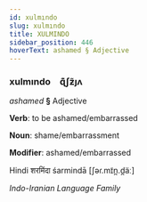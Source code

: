 ```yaml
---
id: xulmındo
slug: xulmındo
title: XULMINDO
sidebar_position: 446
hoverText: ashamed § Adjective
---
```


### xulmındo&emsp;<span kind="abugida">ɋ͊ʃƶ̃ȷʌ</span>

*ashamed* **§** Adjective

**Verb**: to be ashamed/embarrassed

**Noun**: shame/embarrassment

**Modifier**: ashamed/embarrassed

Hindi शरमिंदा śarmindā [ʃəɾ.mɪ̃n̪.d̪äː]

*Indo-Iranian Language Family*
